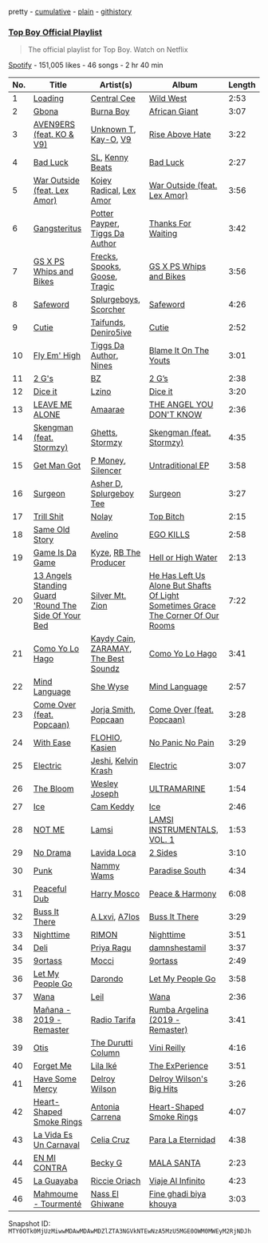 pretty - [cumulative](/playlists/cumulative/37i9dQZF1DWTuEPedcYvVB.md) - [plain](/playlists/plain/37i9dQZF1DWTuEPedcYvVB) - [githistory](https://github.githistory.xyz/mackorone/spotify-playlist-archive/blob/main/playlists/plain/37i9dQZF1DWTuEPedcYvVB)

### [Top Boy Official Playlist](https://open.spotify.com/playlist/37i9dQZF1DWTuEPedcYvVB)

> The official playlist for Top Boy\. Watch on Netflix

[Spotify](https://open.spotify.com/user/spotify) - 151,005 likes - 46 songs - 2 hr 40 min

| No. | Title | Artist(s) | Album | Length |
|---|---|---|---|---|
| 1 | [Loading](https://open.spotify.com/track/4vzJrkfHbCGaodPA5RY5BV) | [Central Cee](https://open.spotify.com/artist/5H4yInM5zmHqpKIoMNAx4r) | [Wild West](https://open.spotify.com/album/0aAVMtHuK9wX1mQozWvdSZ) | 2:53 |
| 2 | [Gbona](https://open.spotify.com/track/7rpWDu9GPlLxbLorYKVys7) | [Burna Boy](https://open.spotify.com/artist/3wcj11K77LjEY1PkEazffa) | [African Giant](https://open.spotify.com/album/34vlTd4355ddD4q9pPsoqF) | 3:07 |
| 3 | [AVEN9ERS \(feat\. KO & V9\)](https://open.spotify.com/track/0LdJhkdjM1JkOPZDYUZkWy) | [Unknown T](https://open.spotify.com/artist/3iAhNz3e31lBuXYOsqGsf3), [Kay\-O](https://open.spotify.com/artist/51xvY3ND0pMakkwfNJa3AN), [V9](https://open.spotify.com/artist/4wxuAb9fWzcKg0s7VVKb3v) | [Rise Above Hate](https://open.spotify.com/album/1ayupZtO3Z583NZ4HNPRmg) | 3:22 |
| 4 | [Bad Luck](https://open.spotify.com/track/79MeA7V0mJxfl8N0xi15zL) | [SL](https://open.spotify.com/artist/0wY1K9SgxbaRfoFRmSR5x5), [Kenny Beats](https://open.spotify.com/artist/1rHOtdmGNr5vcYNw5v7QGC) | [Bad Luck](https://open.spotify.com/album/497LTCtceTdLMUNMFvplyB) | 2:27 |
| 5 | [War Outside \(feat\. Lex Amor\)](https://open.spotify.com/track/06eTOJlWZlR8mcLgFpUT0D) | [Kojey Radical](https://open.spotify.com/artist/1HMhQzj2QXxR40zGDdaK6y), [Lex Amor](https://open.spotify.com/artist/0IKVDL3N8vpYgeNOV6np14) | [War Outside \(feat\. Lex Amor\)](https://open.spotify.com/album/78gx32eNZlKonhZE1ETeWF) | 3:56 |
| 6 | [Gangsteritus](https://open.spotify.com/track/2Gg9UhRTym4rztR9vU0Pvu) | [Potter Payper](https://open.spotify.com/artist/7bZpYWk0ZZN7CkOeXbAY0Z), [Tiggs Da Author](https://open.spotify.com/artist/0S2dfczvN0sOxEw559snHT) | [Thanks For Waiting](https://open.spotify.com/album/2IHcdrRhnzXoH8ilmhWujM) | 3:42 |
| 7 | [GS X PS Whips and Bikes](https://open.spotify.com/track/5jpqCyP42DLgaeXkRcbzIJ) | [Frecks](https://open.spotify.com/artist/3w5zlljTveruvJtCM1tP3b), [Spooks](https://open.spotify.com/artist/5ewJHfiGNQJjmKHzLjcojz), [Goose](https://open.spotify.com/artist/2LePmzqki44WJcvlf19vlk), [Tragic](https://open.spotify.com/artist/0u94Z0XmLOjejURGTGMb1e) | [GS X PS Whips and Bikes](https://open.spotify.com/album/2c6iQJ3RgpMMXzZ2Abcbsg) | 3:56 |
| 8 | [Safeword](https://open.spotify.com/track/0NpQxEbSBygDxEHuflJqRw) | [Splurgeboys](https://open.spotify.com/artist/5ybO9LJlZ1H2d0zBMhdjVa), [Scorcher](https://open.spotify.com/artist/2BYHpYwXO4zi36Tf3pEH5n) | [Safeword](https://open.spotify.com/album/69xVp6p6Y0Ohj21vCvp421) | 4:26 |
| 9 | [Cutie](https://open.spotify.com/track/4Q3VXVOcaXGvwskgMn5lgF) | [Taifunds](https://open.spotify.com/artist/1C76b7OjUUW3Jqqk4PMkMr), [Deniro5ive](https://open.spotify.com/artist/1nrh1AkIoCrDIWVfseRKvB) | [Cutie](https://open.spotify.com/album/2jrNcy6OYRSLsvZdPYxWVf) | 2:52 |
| 10 | [Fly Em' High](https://open.spotify.com/track/3kfqqWkmkEHj1OdGh9E7PL) | [Tiggs Da Author](https://open.spotify.com/artist/0S2dfczvN0sOxEw559snHT), [Nines](https://open.spotify.com/artist/0tPKcpC8yXpfdWXFcN7Vwr) | [Blame It On The Youts](https://open.spotify.com/album/5SV7FBn5PvryAIPZ4iPblN) | 3:01 |
| 11 | [2 G's](https://open.spotify.com/track/56weVuhIPA9CKFCZ5at5yZ) | [BZ](https://open.spotify.com/artist/3KOofBJuoctTj0v5cgXHDF) | [2 G’s](https://open.spotify.com/album/3keQBv6akwxDV8GAAPtb9V) | 2:38 |
| 12 | [Dice it](https://open.spotify.com/track/4eXz2UBxtdkcR8rXo3NyGp) | [Lzino](https://open.spotify.com/artist/2CAEUNH0Pp2Qv01LsjkMiK) | [Dice it](https://open.spotify.com/album/7vMjUj6WJD1xpiqhkAtWwP) | 3:20 |
| 13 | [LEAVE ME ALONE](https://open.spotify.com/track/0kbnm3YwSygTFeWZlCGfCw) | [Amaarae](https://open.spotify.com/artist/21UPYSRWFKwtqvSAnFnSvS) | [THE ANGEL YOU DON'T KNOW](https://open.spotify.com/album/1cceIhCQ8R79pwy8jbZFqE) | 2:36 |
| 14 | [Skengman \(feat\. Stormzy\)](https://open.spotify.com/track/2mAg49knTyCqpVlCMtHGXM) | [Ghetts](https://open.spotify.com/artist/7zJL978NtANOysfGY21ty6), [Stormzy](https://open.spotify.com/artist/2SrSdSvpminqmStGELCSNd) | [Skengman \(feat\. Stormzy\)](https://open.spotify.com/album/075FXoK3vUNI3H2wO1Jt2k) | 4:35 |
| 15 | [Get Man Got](https://open.spotify.com/track/4fEr8iz4VziG7d7OnWp49g) | [P Money](https://open.spotify.com/artist/6WjX4pepHwXa85B9KMk0PY), [Silencer](https://open.spotify.com/artist/11wflxoa3fmGng1xTbZ8LE) | [Untraditional EP](https://open.spotify.com/album/6cH71f3wPxyGXR264z7daA) | 3:58 |
| 16 | [Surgeon](https://open.spotify.com/track/28cokkLOUOJa0VWim9iA3O) | [Asher D](https://open.spotify.com/artist/6YHM1vRoDQZuS7GLVx7qVO), [Splurgeboy Tee](https://open.spotify.com/artist/1SSDtPvrQUESR2dDSqqbVK) | [Surgeon](https://open.spotify.com/album/7fiD2jwvLDqXmycdHu2Lsv) | 3:27 |
| 17 | [Trill Shit](https://open.spotify.com/track/03gJID2yRJnrWDssCBx77y) | [Nolay](https://open.spotify.com/artist/5DBQ8zSyCGuMkg52bhRG5X) | [Top Bitch](https://open.spotify.com/album/5Sz4wKUtVXEcwZhTVrihJo) | 2:15 |
| 18 | [Same Old Story](https://open.spotify.com/track/4zTsnilS61CuECqMeq70Kw) | [Avelino](https://open.spotify.com/artist/039zhJoEkboZ8Ii6K40Fb6) | [EGO KILLS](https://open.spotify.com/album/6HlJrHxgT17qMj51pktUTf) | 2:58 |
| 19 | [Game Is Da Game](https://open.spotify.com/track/4Vs3knfUbY1IAfrdTACvHt) | [Kyze](https://open.spotify.com/artist/7DIkSZ5iZaV3DROy7pnnJS), [RB The Producer](https://open.spotify.com/artist/0ZSV4R03fVVwzCiS9Lsv4k) | [Hell or High Water](https://open.spotify.com/album/7erDAQfKwfF5vQjf3FuEDX) | 2:13 |
| 20 | [13 Angels Standing Guard 'Round The Side Of Your Bed](https://open.spotify.com/track/7jbLjvNlKbfCRUoFWKo5TR) | [Silver Mt\. Zion](https://open.spotify.com/artist/0bRpSBtMd3stO4J6TWclMb) | [He Has Left Us Alone But Shafts Of Light Sometimes Grace The Corner Of Our Rooms](https://open.spotify.com/album/298tKa2DPLT9GNmY8vsvLj) | 7:22 |
| 21 | [Como Yo Lo Hago](https://open.spotify.com/track/470B3hidu0e4iEfVWKCgq6) | [Kaydy Cain](https://open.spotify.com/artist/4nXXIxTneJksvGXrlmX8oA), [ZARAMAY](https://open.spotify.com/artist/3wsYquQ9CiMlYG54BUR2ff), [The Best Soundz](https://open.spotify.com/artist/2exrpIj2TWt6s5YBqTqqbr) | [Como Yo Lo Hago](https://open.spotify.com/album/43xXAUd12YpWC2yJsPSilZ) | 3:41 |
| 22 | [Mind Language](https://open.spotify.com/track/4jSLPUJKvVsG6avWAgFmY5) | [She Wyse](https://open.spotify.com/artist/03YynoWMMyKiLDbEVFBrrv) | [Mind Language](https://open.spotify.com/album/2Wp98D6txTTqGoBetjIxx4) | 2:57 |
| 23 | [Come Over \(feat\. Popcaan\)](https://open.spotify.com/track/58mtgcQVZ56NgWHKsN94nD) | [Jorja Smith](https://open.spotify.com/artist/1CoZyIx7UvdxT5c8UkMzHd), [Popcaan](https://open.spotify.com/artist/62DmErcU7dqZbJaDqwsqzR) | [Come Over \(feat\. Popcaan\)](https://open.spotify.com/album/6sYqQ3Pem0Ml376lKx545S) | 3:28 |
| 24 | [With Ease](https://open.spotify.com/track/2HZJ32CpIAgAA81KB7VKgs) | [FLOHIO](https://open.spotify.com/artist/05RPf2nrkYOXtyU1gYkQfm), [Kasien](https://open.spotify.com/artist/5VFbrnGdINL3hcSOluMsCj) | [No Panic No Pain](https://open.spotify.com/album/1F7ZwENWE2g0UXyVC1gYoe) | 3:29 |
| 25 | [Electric](https://open.spotify.com/track/1g3GvbzoNjOqKNK9Z7srQ5) | [Jeshi](https://open.spotify.com/artist/0q8eApZJs5WDBxayY9769C), [Kelvin Krash](https://open.spotify.com/artist/4rjJpumNzqRUf75vCzSlQb) | [Electric](https://open.spotify.com/album/4mi5IauJU5FowQivOCg4un) | 3:07 |
| 26 | [The Bloom](https://open.spotify.com/track/6fdzX7Qy7LN5uaJ0ukH6p5) | [Wesley Joseph](https://open.spotify.com/artist/1uf6plWcu7QbKiASVlTUPa) | [ULTRAMARINE](https://open.spotify.com/album/5JSpqzetDwOZJIQRkABWHW) | 1:54 |
| 27 | [Ice](https://open.spotify.com/track/0aXQ4eXHFkfDhfLN7gPkbw) | [Cam Keddy](https://open.spotify.com/artist/1747Rrh8maZzzcgo2jVJkt) | [Ice](https://open.spotify.com/album/52dedAOLJuR9XcLonVwYn1) | 2:46 |
| 28 | [NOT ME](https://open.spotify.com/track/2e9nlfv5WRzHpcMNSqK2Ym) | [Lamsi](https://open.spotify.com/artist/6qdxvGWY0xnOmV8ISg6yjJ) | [LAMSI INSTRUMENTALS, VOL\. 1](https://open.spotify.com/album/2gr9RvaXKeQdyIDInTYNKW) | 1:53 |
| 29 | [No Drama](https://open.spotify.com/track/6HyYOsbICeWtN9brSOhr9R) | [Lavida Loca](https://open.spotify.com/artist/415327ME0IFxW10IRFonr8) | [2 Sides](https://open.spotify.com/album/5o8IgzG9di21TFESYuU5jD) | 3:10 |
| 30 | [Punk](https://open.spotify.com/track/4bCi0lunxzHwpNKjEyaJk6) | [Nammy Wams](https://open.spotify.com/artist/70qwGfn9vuuD517TnlPsgv) | [Paradise South‎‎‎‎‎‎‎‎‎‏‏‎](https://open.spotify.com/album/5SV6QxOuJZFbBVkWsDhL4d) | 4:34 |
| 31 | [Peaceful Dub](https://open.spotify.com/track/5HwFKgAFGw4O3DNM8morCA) | [Harry Mosco](https://open.spotify.com/artist/5xRUMq2gshg8BfuXR7QFWl) | [Peace & Harmony](https://open.spotify.com/album/4w0mVprAna8GLFxXq5nJ1r) | 6:08 |
| 32 | [Buss It There](https://open.spotify.com/track/2CN0CKdAhXmT8wgYtG7vTH) | [A Lxvi](https://open.spotify.com/artist/5HoEZWueDIGQYgm3xbO22v), [A7los](https://open.spotify.com/artist/39pBPYSPhUOATEpezRQqbt) | [Buss It There](https://open.spotify.com/album/01ow55zuyuCgZGKxRIWlVO) | 3:29 |
| 33 | [Nighttime](https://open.spotify.com/track/3YWJbv4CeZ1508JfmGNVL6) | [RIMON](https://open.spotify.com/artist/4DtUsfaVQBhypuwYmobdSm) | [Nighttime](https://open.spotify.com/album/4XicRqMQwnEanQQES0kHjM) | 3:51 |
| 34 | [Deli](https://open.spotify.com/track/5m9UZneA4qdEQWrzsyGcf4) | [Priya Ragu](https://open.spotify.com/artist/6iZTyHbQWGzpiWoyI0zz9F) | [damnshestamil](https://open.spotify.com/album/5Uape09ZvhDOfCmSqQN8Wm) | 3:37 |
| 35 | [9ortass](https://open.spotify.com/track/1m1RUXf2pARYhwNyaKd3ye) | [Mocci](https://open.spotify.com/artist/14u942JWc8Zz1O9M4z2WO1) | [9ortass](https://open.spotify.com/album/43LzWtYzYJYCAcIHmTHzdr) | 2:49 |
| 36 | [Let My People Go](https://open.spotify.com/track/260FtPzhpH7A0473nrMZ8R) | [Darondo](https://open.spotify.com/artist/4JfFdF9Row7UXtdsKtT6tc) | [Let My People Go](https://open.spotify.com/album/3nD9Oab8M4sCLNmqmwSOdA) | 3:58 |
| 37 | [Wana](https://open.spotify.com/track/0JggYhzdak2vD47gkP9K4U) | [Leil](https://open.spotify.com/artist/1qSYFEqGFLFOACQJqebin3) | [Wana](https://open.spotify.com/album/0bY1O5psyu1iG4NtHqQqZn) | 2:36 |
| 38 | [Mañana \- 2019 \- Remaster](https://open.spotify.com/track/5wCaEg0F5IvtSZbFD2ze1l) | [Radio Tarifa](https://open.spotify.com/artist/66fSx6FKclyaS6PUYx23ee) | [Rumba Argelina \(2019 \- Remaster\)](https://open.spotify.com/album/1iuAGJEfdOw0klUssxJl4m) | 3:41 |
| 39 | [Otis](https://open.spotify.com/track/7A2yhrdnFspRjpX8RC8UW1) | [The Durutti Column](https://open.spotify.com/artist/7fh7bwX9qV60tLxxsp9bTe) | [Vini Reilly](https://open.spotify.com/album/4nKBqIL9jq9TCTRYoZAykx) | 4:16 |
| 40 | [Forget Me](https://open.spotify.com/track/0DbGuU3KHbTig1AWT8sTez) | [Lila Iké](https://open.spotify.com/artist/0uAUrmEQbwcDFzg0v7VicO) | [The ExPerience](https://open.spotify.com/album/3fijbBVRaz2CUyoWAV1ZlK) | 3:51 |
| 41 | [Have Some Mercy](https://open.spotify.com/track/6P4TFTWjdO5iXr8EfQVjqz) | [Delroy Wilson](https://open.spotify.com/artist/10j5vcbnSBWXZ1WYyv2a2D) | [Delroy Wilson's Big Hits](https://open.spotify.com/album/2B6fDpOYSkw07Pe7muIihM) | 3:26 |
| 42 | [Heart\-Shaped Smoke Rings](https://open.spotify.com/track/4akzeLDcfAo2O42aOEU1oZ) | [Antonia Carrena](https://open.spotify.com/artist/4wyIlKQECWBUoIIVT7cUUx) | [Heart\-Shaped Smoke Rings](https://open.spotify.com/album/1kr4XrDEINDyLjYoKKeXZL) | 4:07 |
| 43 | [La Vida Es Un Carnaval](https://open.spotify.com/track/1BwrMGGhPA6GarWIYaFrW8) | [Celia Cruz](https://open.spotify.com/artist/2weA6hhVqTIN2gSn9PUB9U) | [Para La Eternidad](https://open.spotify.com/album/2MSP1JG7KflqYqAHtk7wlB) | 4:38 |
| 44 | [EN MI CONTRA](https://open.spotify.com/track/2GDyAwz1vg3p73aSgmjdtm) | [Becky G](https://open.spotify.com/artist/4obzFoKoKRHIphyHzJ35G3) | [MALA SANTA](https://open.spotify.com/album/13MHW8hoLFjX7SaVEVmj3X) | 2:23 |
| 45 | [La Guayaba](https://open.spotify.com/track/2VeXI9CcoekqU1VGMljovo) | [Riccie Oriach](https://open.spotify.com/artist/3b12EGhDU7EhHcuZmMG3oV) | [Viaje Al Infinito](https://open.spotify.com/album/5f1r5AowWw21NMerlIwBxz) | 4:23 |
| 46 | [Mahmoume \- Tourmenté](https://open.spotify.com/track/63TIFnEUF8mzPOVw0wYhT3) | [Nass El Ghiwane](https://open.spotify.com/artist/040hze5aLmq4IDXPDQfUDL) | [Fine ghadi biya khouya](https://open.spotify.com/album/43S3rQh0r9yxCrraFFSO2n) | 3:03 |

Snapshot ID: `MTY0OTk0MjUzMiwwMDAwMDAwMDZlZTA3NGVkNTEwNzA5MzU5MGE0OWM0MWEyM2RjNDJh`
